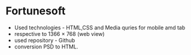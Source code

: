 # Fortunesoft
- Used technologies - HTML,CSS and Media quries for mobile amd tab 
- respective to 1366 × 768 (web view)
- used repository - Github
- conversion PSD to HTML.
